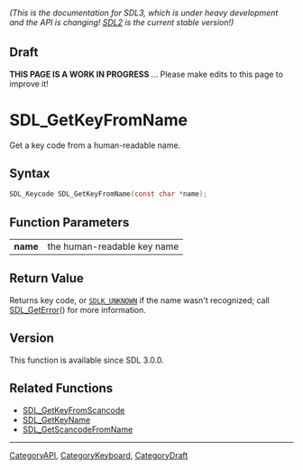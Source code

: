 ###### (This is the documentation for SDL3, which is under heavy development and the API is changing! [SDL2](https://wiki.libsdl.org/SDL2/) is the current stable version!)

## Draft

**THIS PAGE IS A WORK IN PROGRESS** ... Please make edits to this page to improve it!
# SDL_GetKeyFromName

Get a key code from a human-readable name.

## Syntax

```c
SDL_Keycode SDL_GetKeyFromName(const char *name);

```

## Function Parameters

|              |                             |
| ------------ | --------------------------- |
| **name**     | the human-readable key name |

## Return Value

Returns key code, or [`SDLK_UNKNOWN`](SDLK_UNKNOWN) if the name wasn't
recognized; call [SDL_GetError](SDL_GetError)() for more information.

## Version

This function is available since SDL 3.0.0.

## Related Functions

* [SDL_GetKeyFromScancode](SDL_GetKeyFromScancode)
* [SDL_GetKeyName](SDL_GetKeyName)
* [SDL_GetScancodeFromName](SDL_GetScancodeFromName)

----
[CategoryAPI](CategoryAPI), [CategoryKeyboard](CategoryKeyboard), [CategoryDraft](CategoryDraft)


